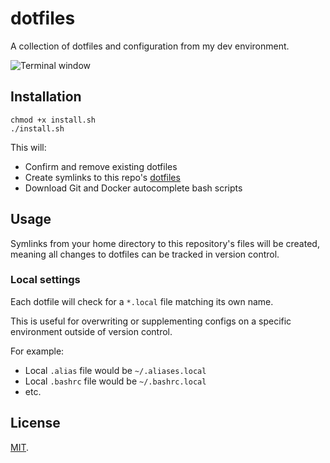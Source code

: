 # dotfiles

A collection of dotfiles and configuration from my dev environment.

![Terminal window](https://i.ibb.co/pxrZG4T/terminal.png)

## Installation

    chmod +x install.sh
    ./install.sh
    
This will:

* Confirm and remove existing dotfiles
* Create symlinks to this repo's [dotfiles](/home)
* Download Git and Docker autocomplete bash scripts

## Usage

Symlinks from your home directory to this repository's files will be created, meaning all changes to 
dotfiles can be tracked in version control.

### Local settings

Each dotfile will check for a `*.local` file matching its own name.

This is useful for overwriting or supplementing configs on a specific environment outside of 
version control. 

For example:

* Local `.alias` file would be `~/.aliases.local`
* Local `.bashrc` file would be `~/.bashrc.local`
* etc.

## License

[MIT](LICENSE).